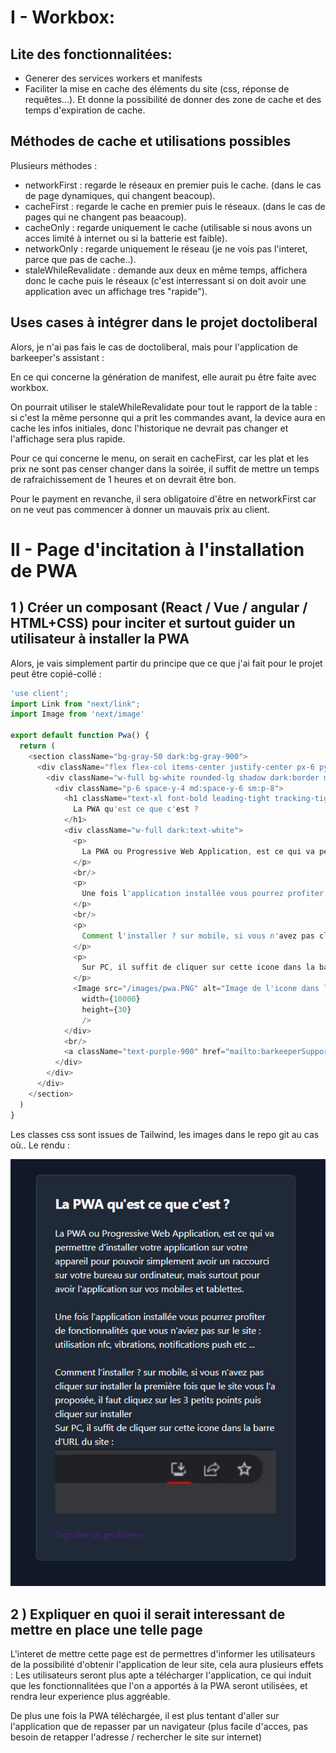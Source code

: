 # I - Workbox:

## Lite des fonctionnalitées:

- Generer des services workers et manifests
- Faciliter la mise en cache des éléments du site (css, réponse de requêtes...). Et donne la possibilité de donner des zone de cache et des temps d'expiration de cache.


## Méthodes de cache et utilisations possibles

Plusieurs méthodes : 
- networkFirst : regarde le réseaux en premier puis le cache. (dans le cas de page dynamiques, qui changent beacoup).
- cacheFirst : regarde le cache en premier puis le réseaux. (dans le cas de pages qui ne changent pas beaacoup).
- cacheOnly : regarde uniquement le cache (utilisable si nous avons un acces limité à internet ou si la batterie est faible).
- networkOnly : regarde uniquement le réseau (je ne vois pas l'interet, parce que pas de cache..).
- staleWhileRevalidate : demande aux deux en même temps, affichera donc le cache puis le réseaux (c'est interressant si on doit avoir une application avec un affichage tres "rapide").


## Uses cases à intégrer dans le projet doctoliberal

Alors, je n'ai pas fais le cas de doctoliberal, mais pour l'application de barkeeper's assistant :

En ce qui concerne la génération de manifest, elle aurait pu être faite avec workbox.

On pourrait utiliser le staleWhileRevalidate pour tout le rapport de la table : si c'est la même personne qui a prit les commandes avant, la device aura en cache les infos initiales, donc l'historique ne devrait pas changer et l'affichage sera plus rapide.

Pour ce qui concerne le menu, on serait en cacheFirst, car les plat et les prix ne sont pas censer changer dans la soirée, il suffit de mettre un temps de rafraichissement de 1 heures et on devrait être bon.

Pour le payment en revanche, il sera obligatoire d'être en networkFirst car on ne veut pas commencer à donner un mauvais prix au client.

 
# II - Page d'incitation à l'installation de PWA
 
## 1 ) Créer un composant (React / Vue / angular / HTML+CSS) pour inciter et surtout guider un utilisateur à installer la PWA

Alors, je vais simplement partir du principe que ce que j'ai fait pour le projet peut être copié-collé :

```javaSCRIPT
'use client';
import Link from "next/link";
import Image from 'next/image'

export default function Pwa() {
  return ( 
    <section className="bg-gray-50 dark:bg-gray-900">
      <div className="flex flex-col items-center justify-center px-6 py-8 mx-auto md:h-screen lg:py-0">
        <div className="w-full bg-white rounded-lg shadow dark:border md:mt-0 sm:max-w-md xl:p-0 dark:bg-gray-800 dark:border-gray-700">
          <div className="p-6 space-y-4 md:space-y-6 sm:p-8">
            <h1 className="text-xl font-bold leading-tight tracking-tight text-gray-900 md:text-2xl dark:text-white">
              La PWA qu'est ce que c'est ?
            </h1>
            <div className="w-full dark:text-white">   
              <p>
                La PWA ou Progressive Web Application, est ce qui va permettre d'installer votre application sur votre appareil pour pouvoir simplement avoir un raccourci sur votre bureau sur ordinateur, mais surtout pour avoir l'application sur vos mobiles et tablettes.
              </p>
              <br/>
              <p>
                Une fois l'application installée vous pourrez profiter de fonctionnalités que vous n'aviez pas sur le site : utilisation nfc, vibrations, notifications push etc ...
              </p>
              <br/>
              <p>
                Comment l'installer ? sur mobile, si vous n'avez pas cliquer sur installer la première fois que le site vous l'a proposée, il faut cliquez sur les 3 petits points puis cliquer sur installer
              </p>
              <p>
                Sur PC, il suffit de cliquer sur cette icone dans la barre d'URL du site : 
              </p>
              <Image src="/images/pwa.PNG" alt="Image de l'icone dans la barre d'URL" 
                width={10000}
                height={30}
                />
            </div>  
            <br/>
            <a className="text-purple-900" href="mailto:barkeeperSupport@gmail.com?subject=Problème sur la page pwa&body=Veuillez expliquer le problème et fournir un scénario dans le corps du mail">Signaler un problème</a>                
          </div>
        </div>
      </div>
    </section>
  )
}
```
Les classes css sont issues de Tailwind, les images dans le repo git au cas où..
Le rendu : 

![Capture du site](https://github.com/Crofto/interropwa/blob/main/CaptureSite.PNG)


## 2 ) Expliquer en quoi il serait interessant de mettre en place une telle page

L'interet de mettre cette page est de permettres d'informer les utilisateurs de la possibilité d'obtenir l'application de leur site, cela aura plusieurs effets : Les utilisateurs seront plus apte a télécharger l'application, ce qui induit que les fonctionnalitées que l'on a apportés à la PWA seront utilisées, et rendra leur experience plus aggréable. 

De plus une fois la PWA téléchargée, il est plus tentant d'aller sur l'application que de repasser par un navigateur (plus facile d'acces, pas besoin de retapper l'adresse / rechercher le site sur internet)

